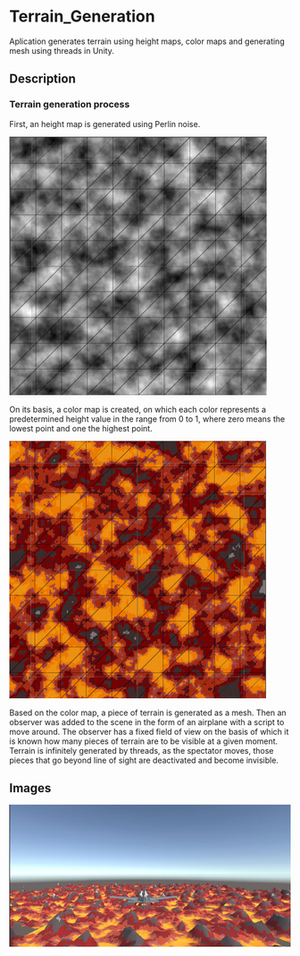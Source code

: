 # Terrain_Generation
Aplication generates terrain using height maps, color maps and generating mesh using threads in Unity.
## Description

### Terrain generation process

First, an height map is generated using Perlin noise.

![](GitHub_images/01_HeightMap.png)

On its basis, a color map is created, on which each color represents a predetermined height value in the range from 0 to 1, where zero means the lowest point and one the highest point.

![](GitHub_images/02_ColorMap.png)

Based on the color map, a piece of terrain is generated as a mesh. Then an observer was added to the scene in the form of an airplane with a script to move around. The observer has a fixed field of view on the basis of which it is known how many pieces of terrain are to be visible at a given moment. Terrain is infinitely generated by threads, as the spectator moves, those pieces that go beyond line of sight are deactivated and become invisible.

## Images
![](GitHub_images/03_GameScreen.png)
